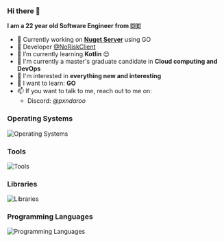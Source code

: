 ### Hi there 👋

**I am a 22 year old Software Engineer from 🇩🇪**

- 🔭 Currently working on [**Nuget Server**](https://github.com/SleepyPxnda/nugo) using GO
- 👀 Developer [@NoRiskClient](https://github.com/NoRiskClient/)
- 🌱 I’m currently learning **Kotlin** 😍
- 📖 I'm currently a master's graduate candidate in **Cloud computing and DevOps**
- 🔎 I'm interested in **everything new and interesting**
- 🤯 I want to learn: **GO**
- 📫 If you want to talk to me, reach out to me on: 
  - Discord: *@pxndaroo*

### Operating Systems
![Operating Systems](https://skillicons.dev/icons?i=windows,apple,linux,ubuntu&perline=5)

### Tools
![Tools](https://skillicons.dev/icons?i=git,github,docker,ktor,mongodb,mysql,npm,nodejs,vscode,idea,webstorm,postman,postgres&perline=5)

### Libraries
![Libraries](https://skillicons.dev/icons?i=discordjs,express,vite,nodejs,react&perline=5)

### Programming Languages
![Programming Languages](https://skillicons.dev/icons?i=js,go,kotlin,css,html,java,cs,ts&perline=5)
